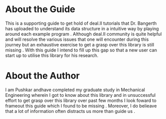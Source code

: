 # About the Guide
This is a supporting guide to get hold of deal.II tutorials that Dr. Bangerth has uploaded to understand its data structure in a intuitive way by playing around each example program . Although deal.II community is quite helpful and will resolve the various issues that one will encounter during this journey but an exhaustive exercise to get a grasp over this library is still missing . With this guide I intend to fill up this gap so that a new user can start up to utilise this library for his research.
# About the Author
I am Pushkar andhave completed my graduate study  in Mechanical Engineering wherein I got to know about this library and in unsuccessful effort to get grasp over this library over past few months I look foward to frameout this guide which I found to be missing . Moreover, I do belieave that a lot of information often distracts us more than guide us . 
